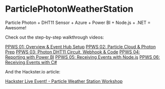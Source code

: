 # ParticlePhotonWeatherStation
Particle Photon + DHT11 Sensor + Azure + Power BI + Node.js + .NET = Awesome!

Check out the step-by-step walkthrough videos:

[PPWS 01: Overview & Event Hub Setup](http://channel9.msdn.com/shows/themakershow/ppws01)
[PPWS 02: Particle Cloud & Photon Prep](http://channel9.msdn.com/shows/themakershow/ppws02)
[PPWS 03: Photon DHT11 Circuit, Webhook & Code](http://channel9.msdn.com/shows/themakershow/ppws03)
[PPWS 04: Reporting with Power BI](http://channel9.msdn.com/shows/themakershow/ppws04)
[PPWS 05: Receiving Events with Node.js](http://channel9.msdn.com/shows/themakershow/ppws05)
[PPWS 06: Receiving Events with C#](http://channel9.msdn.com/shows/themakershow/ppws06)

And the Hackster.io article:

[Hackster Live Event! - Particle Weather Station Workshop](https://www.hackster.io/pjdecarlo/hackster-live-event-particle-weather-station-workshop-452572)
